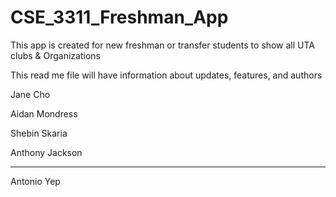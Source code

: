 # CSE_3311_Freshman_App

This app is created for new freshman or transfer students to show all UTA clubs & Organizations 

This read me file will have information about updates, features, and authors

Jane Cho

Aidan Mondress

Shebin Skaria

Anthony Jackson
_______________________________________________________________________________________________________
Antonio Yep


